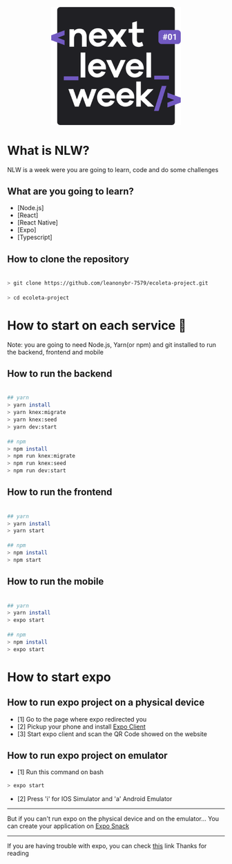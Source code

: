 <div align="center">
  <img src="https://raw.githubusercontent.com/leanonybr-7579/ecoleta-project/master/images-readme/logo.svg" width="300px" />
</div>

# What is NLW?

NLW is a week were you are going to learn, code and do some challenges

## What are you going to learn?

- [Node.js]
- [React]
- [React Native]
- [Expo]
- [Typescript]

## How to clone the repository

```bash

> git clone https://github.com/leanonybr-7579/ecoleta-project.git

> cd ecoleta-project

```
# How to start on each service 🏁

Note: you are going to need Node.js, Yarn(or npm) and git installed to run the backend, frontend and mobile

## How to run the backend

```bash

## yarn
> yarn install
> yarn knex:migrate
> yarn knex:seed
> yarn dev:start

## npm
> npm install
> npm run knex:migrate
> npm run knex:seed
> npm run dev:start

```

## How to run the frontend

```bash

## yarn
> yarn install
> yarn start

## npm
> npm install
> npm start

```

## How to run the mobile

```bash

## yarn
> yarn install
> expo start

## npm
> npm install
> expo start

```

# How to start expo

## How to run expo project on a physical device

- [1] Go to the page where expo redirected you
- [2] Pickup your phone and install [Expo Client](https://expo.io/)
- [3] Start expo client and scan the QR Code showed on the website

## How to run expo project on emulator

- [1] Run this command on bash
```bash 
> expo start
```
- [2] Press 'i' for IOS Simulator and 'a' Android Emulator

<hr />

But if you can't run expo on the physical device and on the emulator...
You can create your application on [Expo Snack](https://snack.expo.io/)

<hr />

If you are having trouble with expo, you can check [this](https://github.com/Rocketseat/expo-common-issues) link
Thanks for reading
